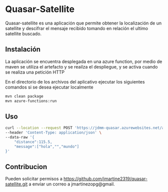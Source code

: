 # Quasar-Satellite

Quasar-satellite es una aplicación que permite obtener la localización de un satellite y descifrar el mensaje recibido tomando en relación el ultimo satellite buscado.

## Instalación

La aplicación se encuentra desplegada en una azure function, por medio de maven se utiliza el artefacto y se reailza el despliegue, y se activa cuando se realiza una petición HTTP

En el directorio de los archivos del aplicativo ejecutar los siguientes comandos si se desea ejecutar localmente

```bash
mvn clean package
mvn azure-functions:run
```

## Uso

```bash
curl --location --request POST 'https://jdmm-quasar.azurewebsites.net/api/topsecret_split/{nombre-satellite}' \
--header 'Content-Type: application/json' \
--data-raw '{
    "distance":115.5,
    "message":["hola","","mundo"]
}'
```

## Contribucion
Pueden solicitar permisos a https://github.com/jmartine2319/quasar-satellite.git a enviar un correo a jmartinezopg@gmail.